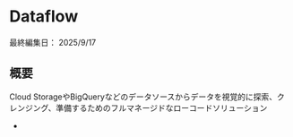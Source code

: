 # Dataflow

最終編集日： 2025/9/17

## 概要

Cloud StorageやBigQueryなどのデータソースからデータを視覚的に探索、クレンジング、準備するためのフルマネージドなローコードソリューション

* 
